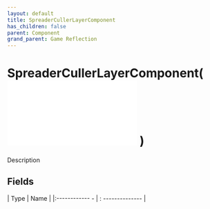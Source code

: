 ```yaml
---
layout: default
title: SpreaderCullerLayerComponent
has_children: false
parent: Component
grand_parent: Game Reflection
---
```

# SpreaderCullerLayerComponent( ![ RefCounterComponent ](game-reflection/components/ref_counter_component.md) )
Description 

## Fields
| Type | Name |
|:------------ - | : -------------- |
